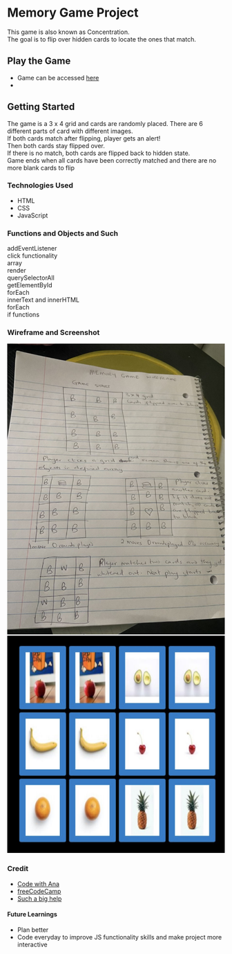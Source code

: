 # Memory Game Project
This game is also known as Concentration.\
The goal is to flip over hidden cards to locate the ones that match.

## Play the Game
- Game can be accessed [here](https://bukkiesho.github.io/Unit1Project/)
- 
## Getting Started
The game is a 3 x 4 grid and cards are randomly placed. There are 6 different parts of card with different images.\
If both cards match after flipping, player gets an alert!\
Then both cards stay flipped over.\
If there is no match, both cards are flipped back to hidden state.\
Game ends when all cards have been correctly matched and there are no more blank cards to flip

### Technologies Used
- HTML
- CSS
- JavaScript


### Functions and Objects and Such
addEventListener\
click functionality\
array\
render\
querySelectorAll\
getElementById\
forEach\
innerText and innerHTML\
forEach\
if functions

### Wireframe and Screenshot
![wireframe ](images/wireframe.jpg)
![screenshot](images/screenshot.jpg)

### Credit
- [Code with Ana](https://www.youtube.com/watch?v=tjyDOHzKN0w)
- [freeCodeCamp](https://freecodecamp.org)
- [Such a big help](https://github.com/PoBlue/memory-game)

#### Future Learnings
- Plan better
- Code everyday to improve JS functionality skills and make project more interactive